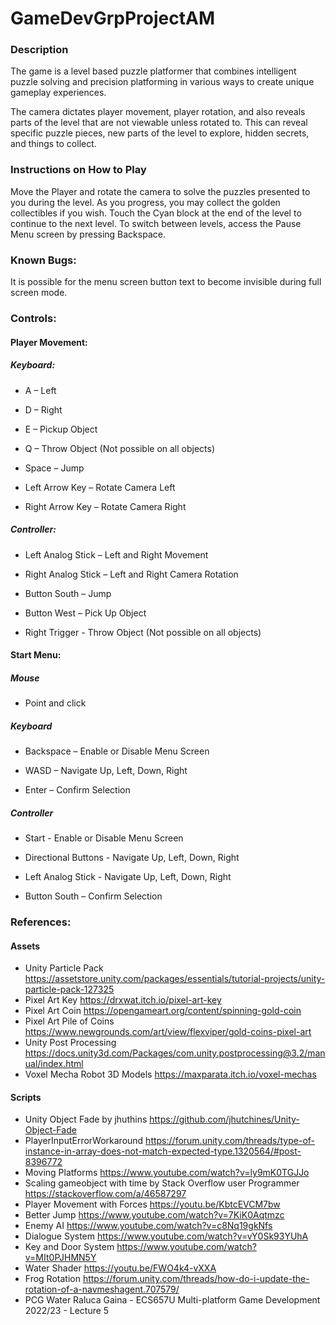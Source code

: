 # GameDevGrpProjectAM

### Description

The game is a level based puzzle platformer that combines intelligent puzzle solving and precision platforming in various ways to create unique gameplay experiences.

The camera dictates player movement, player rotation, and also reveals parts of the level that are not viewable unless rotated to. This can reveal specific puzzle pieces, new parts of the level to explore, hidden secrets, and things to collect.

### Instructions on How to Play

Move the Player and rotate the camera to solve the puzzles presented to you during the level. As you progress, you may collect the golden collectibles if you wish. Touch the Cyan block at the end of the level to continue to the next level.
To switch between levels, access the Pause Menu screen by pressing Backspace.

### Known Bugs:

It is possible for the menu screen button text to become invisible during full screen mode.

### Controls:


#### Player Movement:

##### Keyboard:

- A – Left

- D – Right

- E – Pickup Object

- Q – Throw Object (Not possible on all objects)

- Space – Jump

- Left Arrow Key – Rotate Camera Left

- Right Arrow Key – Rotate Camera Right


##### Controller:

- Left Analog Stick – Left and Right Movement

- Right Analog Stick – Left and Right Camera Rotation

- Button South – Jump

- Button West – Pick Up Object

- Right Trigger - Throw Object (Not possible on all objects)



#### Start Menu:

##### Mouse

- Point and click

##### Keyboard

- Backspace – Enable or Disable Menu Screen

- WASD – Navigate Up, Left, Down, Right

- Enter – Confirm Selection

##### Controller

- Start - Enable or Disable Menu Screen

- Directional Buttons - Navigate Up, Left, Down, Right

- Left Analog Stick - Navigate Up, Left, Down, Right

- Button South – Confirm Selection

### References:

#### Assets

- Unity Particle Pack
https://assetstore.unity.com/packages/essentials/tutorial-projects/unity-particle-pack-127325
- Pixel Art Key
https://drxwat.itch.io/pixel-art-key
- Pixel Art Coin
https://opengameart.org/content/spinning-gold-coin
- Pixel Art Pile of Coins
https://www.newgrounds.com/art/view/flexviper/gold-coins-pixel-art
- Unity Post Processing
https://docs.unity3d.com/Packages/com.unity.postprocessing@3.2/manual/index.html
- Voxel Mecha Robot 3D Models
https://maxparata.itch.io/voxel-mechas

#### Scripts

- Unity Object Fade by jhuthins
https://github.com/jhutchines/Unity-Object-Fade
- PlayerInputErrorWorkaround
https://forum.unity.com/threads/type-of-instance-in-array-does-not-match-expected-type.1320564/#post-8396772
- Moving Platforms
https://www.youtube.com/watch?v=ly9mK0TGJJo
- Scaling gameobject with time by Stack Overflow user Programmer
https://stackoverflow.com/a/46587297
- Player Movement with Forces
https://youtu.be/KbtcEVCM7bw
- Better Jump
https://www.youtube.com/watch?v=7KiK0Aqtmzc
- Enemy AI
https://www.youtube.com/watch?v=c8Nq19gkNfs
- Dialogue System
https://www.youtube.com/watch?v=vY0Sk93YUhA
- Key and Door System
https://www.youtube.com/watch?v=MIt0PJHMN5Y
- Water Shader
https://youtu.be/FWO4k4-vXXA
- Frog Rotation
https://forum.unity.com/threads/how-do-i-update-the-rotation-of-a-navmeshagent.707579/
- PCG Water
Raluca Gaina - ECS657U Multi-platform Game Development 2022/23 - Lecture 5
